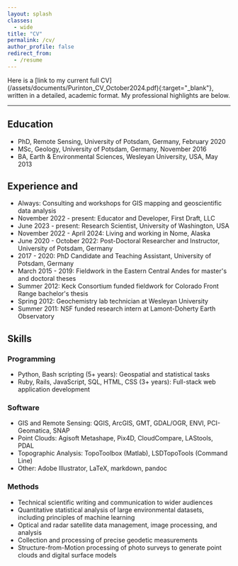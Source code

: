 ```yaml
---
layout: splash
classes:
  - wide
title: "CV"
permalink: /cv/
author_profile: false
redirect_from:
  - /resume
---
```


<p></p>
Here is a [link to my current full CV](/assets/documents/Purinton_CV_October2024.pdf){:target="_blank"}, written in a detailed, academic format. My professional highlights are below.

---

## Education

- PhD, Remote Sensing, University of Potsdam, Germany, February 2020
- MSc, Geology, University of Potsdam, Germany, November 2016
- BA, Earth & Environmental Sciences, Wesleyan University, USA, May 2013

## Experience and 

- Always: Consulting and workshops for GIS mapping and geoscientific data analysis
- November 2022 - present: Educator and Developer, First Draft, LLC 
- June 2023 - present: Research Scientist, University of Washington, USA 
- November 2022 - April 2024: Living and working in Nome, Alaska 
- June 2020 - October 2022: Post-Doctoral Researcher and Instructor, University of Potsdam, Germany
- 2017 - 2020: PhD Candidate and Teaching Assistant, University of Potsdam, Germany
- March 2015 - 2019: Fieldwork in the Eastern Central Andes for master's and doctoral theses
- Summer 2012: Keck Consortium funded fieldwork for Colorado Front Range bachelor's thesis
- Spring 2012: Geochemistry lab technician at Wesleyan University
- Summer 2011: NSF funded research intern at Lamont-Doherty Earth Observatory

## Skills

### Programming

- Python, Bash scripting (5+ years): Geospatial and statistical tasks
- Ruby, Rails, JavaScript, SQL, HTML, CSS (3+ years): Full-stack web application development

### Software

- GIS and Remote Sensing: QGIS, ArcGIS, GMT, GDAL/OGR, ENVI, PCI-Geomatica, SNAP
- Point Clouds: Agisoft Metashape, Pix4D, CloudCompare, LAStools, PDAL
- Topographic Analysis: TopoToolbox (Matlab), LSDTopoTools (Command Line)
- Other: Adobe Illustrator, LaTeX, markdown, pandoc

### Methods

- Technical scientific writing and communication to wider audiences
- Quantitative statistical analysis of large environmental datasets, including principles of machine learning
- Optical and radar satellite data management, image processing, and analysis
- Collection and processing of precise geodetic measurements
- Structure-from-Motion processing of photo surveys to generate point clouds and digital surface models
